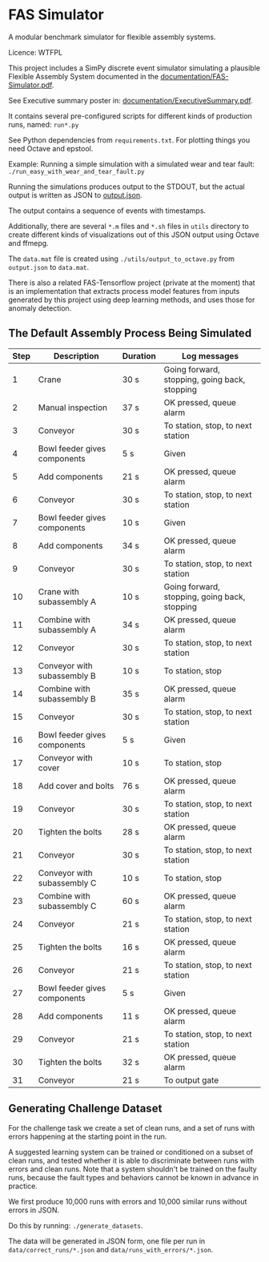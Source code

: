 # FAS Simulator

A modular benchmark simulator for flexible assembly systems.

Licence: WTFPL

This project includes a SimPy discrete event simulator simulating a plausible Flexible Assembly System
documented in the [documentation/FAS-Simulator.pdf](https://github.com/keskival/FAS-Simulator/raw/master/documentation/FAS-Simulator.pdf).

See Executive summary poster in: [documentation/ExecutiveSummary.pdf](https://github.com/keskival/FAS-Simulator/raw/master/documentation/ExecutiveSummary.pdf).

It contains several pre-configured scripts for different kinds of production runs, named: `run*.py`

See Python dependencies from `requirements.txt`. For plotting things you need Octave and epstool.

Example: Running a simple simulation with a simulated wear and tear fault:
`./run_easy_with_wear_and_tear_fault.py`

Running the simulations produces output to the STDOUT, but the actual output is written as JSON to [output.json](https://github.com/keskival/FAS-Simulator/blob/master/data/output_easy_with_wear_and_tear_fault.json).

The output contains a sequence of events with timestamps.

Additionally, there are several `*.m` files and `*.sh` files in `utils` directory to create different kinds of visualizations
out of this JSON output using Octave and ffmepg.

The `data.mat` file is created using `./utils/output_to_octave.py`
from `output.json` to `data.mat`.

There is also a related FAS-Tensorflow project (private at the moment) that is an implementation that extracts process model
features from inputs
generated by this project using deep learning methods, and uses those for anomaly detection.

## The Default Assembly Process Being Simulated

Step | Description | Duration | Log messages
--- | --- | --- | ---
1 | Crane | 30 s | Going forward, stopping, going back, stopping
2 | Manual inspection | 37 s | OK pressed, queue alarm
3 | Conveyor | 30 s | To station, stop, to next station
4 | Bowl feeder gives components | 5 s | Given
5 | Add components | 21 s | OK pressed, queue alarm
6 | Conveyor | 30 s | To station, stop, to next station
7 | Bowl feeder gives components | 10 s | Given
8 | Add components | 34 s | OK pressed, queue alarm
9 | Conveyor | 30 s | To station, stop, to next station
10 | Crane with subassembly A | 10 s | Going forward, stopping, going back, stopping
11 | Combine with subassembly A | 34 s | OK pressed, queue alarm
12 | Conveyor | 30 s | To station, stop, to next station
13 | Conveyor with subassembly B | 10 s | To station, stop
14 | Combine with subassembly B | 35 s | OK pressed, queue alarm
15 | Conveyor | 30 s | To station, stop, to next station
16 | Bowl feeder gives components | 5 s | Given
17 | Conveyor with cover | 10 s | To station, stop
18 | Add cover and bolts | 76 s | OK pressed, queue alarm
19 | Conveyor | 30 s | To station, stop, to next station
20 | Tighten the bolts | 28 s | OK pressed, queue alarm
21 | Conveyor | 30 s | To station, stop, to next station
22 | Conveyor with subassembly C | 10 s | To station, stop
23 | Combine with subassembly C | 60 s | OK pressed, queue alarm
24 | Conveyor | 21 s | To station, stop, to next station
25 | Tighten the bolts | 16 s | OK pressed, queue alarm
26 | Conveyor | 21 s | To station, stop, to next station
27 | Bowl feeder gives components | 5 s | Given
28 | Add components | 11 s | OK pressed, queue alarm
29 | Conveyor | 21 s | To station, stop, to next station
30 | Tighten the bolts | 32 s | OK pressed, queue alarm
31 | Conveyor | 21 s | To output gate

## Generating Challenge Dataset

For the challenge task we create a set of clean runs, and a set of runs with errors happening at the starting point in the run.

A suggested learning system can be trained or conditioned on a subset of clean runs, and tested whether it is able to discriminate between runs with errors and clean runs. Note that a system shouldn't be trained on the faulty runs, because the fault types and behaviors cannot be known in advance in practice.

We first produce 10,000 runs with errors and 10,000 similar runs without errors in JSON.

Do this by running: `./generate_datasets`.

The data will be generated in JSON form, one file per run in `data/correct_runs/*.json` and `data/runs_with_errors/*.json`.
